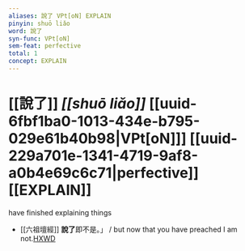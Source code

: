 ```yaml
---
aliases: 說了 VPt[oN] EXPLAIN
pinyin: shuō liǎo
word: 說了
syn-func: VPt[oN]
sem-feat: perfective
total: 1
concept: EXPLAIN 
---
```

# [[說了]] *[[shuō liǎo]]*  [[uuid-6fbf1ba0-1013-434e-b795-029e61b40b98|VPt[oN]]] [[uuid-229a701e-1341-4719-9af8-a0b4e69c6c71|perfective]] [[EXPLAIN]]
have finished explaining things
 - [[六祖壇經]] **說了**即不是。」 / but now that you have preached I am not.[HXWD](https://hxwd.org/textview.html?location=KR6q0082_T_001-0342b.53)